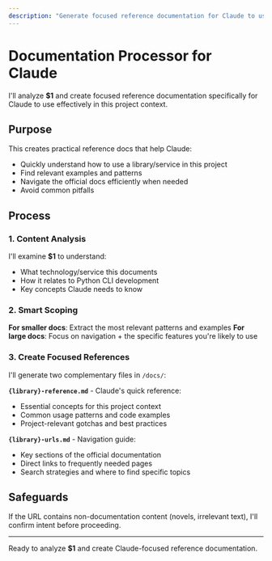 ```yaml
---
description: "Generate focused reference documentation for Claude to use in this project"
---
```


# Documentation Processor for Claude

I'll analyze **$1** and create focused reference documentation specifically for Claude to use effectively in this project context.

## Purpose

This creates practical reference docs that help Claude:
- Quickly understand how to use a library/service in this project
- Find relevant examples and patterns
- Navigate the official docs efficiently when needed
- Avoid common pitfalls

## Process

### 1. Content Analysis
I'll examine **$1** to understand:
- What technology/service this documents
- How it relates to Python CLI development
- Key concepts Claude needs to know

### 2. Smart Scoping
**For smaller docs**: Extract the most relevant patterns and examples
**For large docs**: Focus on navigation + the specific features you're likely to use

### 3. Create Focused References
I'll generate two complementary files in `/docs/`:

**`{library}-reference.md`** - Claude's quick reference:
- Essential concepts for this project context
- Common usage patterns and code examples
- Project-relevant gotchas and best practices

**`{library}-urls.md`** - Navigation guide:
- Key sections of the official documentation
- Direct links to frequently needed pages
- Search strategies and where to find specific topics

## Safeguards

If the URL contains non-documentation content (novels, irrelevant text), I'll confirm intent before proceeding.

---

Ready to analyze **$1** and create Claude-focused reference documentation.